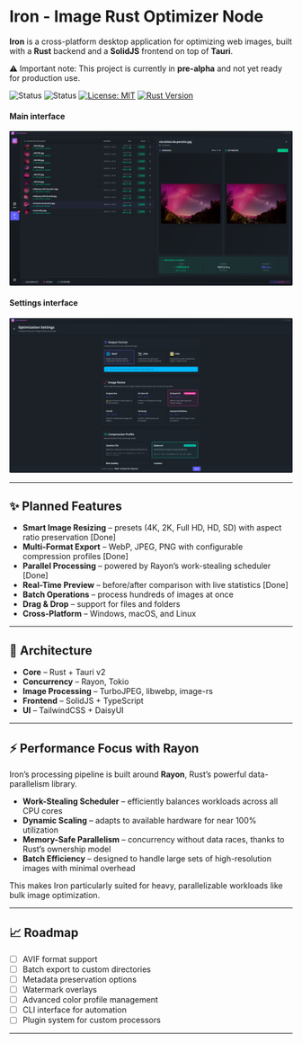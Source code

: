# Iron - Image Rust Optimizer Node

**Iron** is a cross-platform desktop application for optimizing web images, built with a **Rust** backend and a **SolidJS** frontend on top of **Tauri**.

⚠️ Important note: This project is currently in **pre-alpha** and not yet ready for production use.

![Status](https://img.shields.io/badge/status-pre--alpha-red)
![Status](https://img.shields.io/badge/status-under--development-orange)
[![License: MIT](https://img.shields.io/badge/License-MIT-yellow.svg)](https://opensource.org/licenses/MIT)
[![Rust Version](https://img.shields.io/badge/rust-2021_edition-orange.svg)](https://www.rust-lang.org/)

#### Main interface
![Iron](screenshot.png)

#### Settings interface
![Iron](screenshot2.png)

---

## ✨ Planned Features

* **Smart Image Resizing** – presets (4K, 2K, Full HD, HD, SD) with aspect ratio preservation [Done]
* **Multi-Format Export** – WebP, JPEG, PNG with configurable compression profiles [Done]
* **Parallel Processing** – powered by Rayon’s work-stealing scheduler [Done]
* **Real-Time Preview** – before/after comparison with live statistics [Done]
* **Batch Operations** – process hundreds of images at once
* **Drag & Drop** – support for files and folders
* **Cross-Platform** – Windows, macOS, and Linux

---

## 🔧 Architecture

* **Core** – Rust + Tauri v2
* **Concurrency** – Rayon, Tokio
* **Image Processing** – TurboJPEG, libwebp, image-rs
* **Frontend** – SolidJS + TypeScript
* **UI** – TailwindCSS + DaisyUI

---

## ⚡ Performance Focus with Rayon

Iron’s processing pipeline is built around **Rayon**, Rust’s powerful data-parallelism library.

* **Work-Stealing Scheduler** – efficiently balances workloads across all CPU cores
* **Dynamic Scaling** – adapts to available hardware for near 100% utilization
* **Memory-Safe Parallelism** – concurrency without data races, thanks to Rust’s ownership model
* **Batch Efficiency** – designed to handle large sets of high-resolution images with minimal overhead

This makes Iron particularly suited for heavy, parallelizable workloads like bulk image optimization.

---

## 📈 Roadmap

* [ ] AVIF format support
* [ ] Batch export to custom directories
* [ ] Metadata preservation options
* [ ] Watermark overlays
* [ ] Advanced color profile management
* [ ] CLI interface for automation
* [ ] Plugin system for custom processors

---

